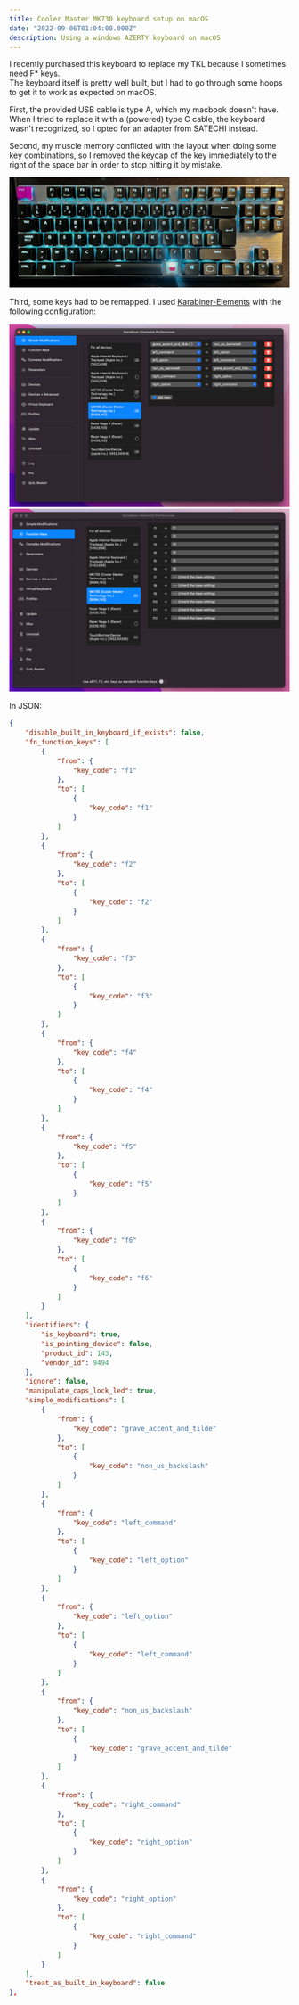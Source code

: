 ```yaml
---
title: Cooler Master MK730 keyboard setup on macOS
date: "2022-09-06T01:04:00.000Z"
description: Using a windows AZERTY keyboard on macOS
---
```


I recently purchased this keyboard to replace my TKL because I sometimes need F* keys.  
The keyboard itself is pretty well built, but I had to go through some hoops to get it to work as expected on macOS.

First, the provided USB cable is type A, which my macbook doesn't have. When I tried to replace it with a (powered) type C cable, the keyboard wasn't recognized, so I opted for an adapter from SATECHI instead.

Second, my muscle memory conflicted with the layout when doing some key combinations, so I removed the keycap of the key immediately to the right of the space bar in order to stop hitting it by mistake.  

![Key removed](key-removed.jpeg "keyboard with a key removed")

Third, some keys had to be remapped. I used [Karabiner-Elements](https://karabiner-elements.pqrs.org) with the following configuration:

![Karabiner configuration](karabiner-mk730-config.png "keys remapping in Karabiner-Elements")
![Karabiner configuration for function keys](karabiner-mk740-fn-keys.png "function keys remapping in Karabiner-Elements")

In JSON:

```json
{
    "disable_built_in_keyboard_if_exists": false,
    "fn_function_keys": [
        {
            "from": {
                "key_code": "f1"
            },
            "to": [
                {
                    "key_code": "f1"
                }
            ]
        },
        {
            "from": {
                "key_code": "f2"
            },
            "to": [
                {
                    "key_code": "f2"
                }
            ]
        },
        {
            "from": {
                "key_code": "f3"
            },
            "to": [
                {
                    "key_code": "f3"
                }
            ]
        },
        {
            "from": {
                "key_code": "f4"
            },
            "to": [
                {
                    "key_code": "f4"
                }
            ]
        },
        {
            "from": {
                "key_code": "f5"
            },
            "to": [
                {
                    "key_code": "f5"
                }
            ]
        },
        {
            "from": {
                "key_code": "f6"
            },
            "to": [
                {
                    "key_code": "f6"
                }
            ]
        }
    ],
    "identifiers": {
        "is_keyboard": true,
        "is_pointing_device": false,
        "product_id": 143,
        "vendor_id": 9494
    },
    "ignore": false,
    "manipulate_caps_lock_led": true,
    "simple_modifications": [
        {
            "from": {
                "key_code": "grave_accent_and_tilde"
            },
            "to": [
                {
                    "key_code": "non_us_backslash"
                }
            ]
        },
        {
            "from": {
                "key_code": "left_command"
            },
            "to": [
                {
                    "key_code": "left_option"
                }
            ]
        },
        {
            "from": {
                "key_code": "left_option"
            },
            "to": [
                {
                    "key_code": "left_command"
                }
            ]
        },
        {
            "from": {
                "key_code": "non_us_backslash"
            },
            "to": [
                {
                    "key_code": "grave_accent_and_tilde"
                }
            ]
        },
        {
            "from": {
                "key_code": "right_command"
            },
            "to": [
                {
                    "key_code": "right_option"
                }
            ]
        },
        {
            "from": {
                "key_code": "right_option"
            },
            "to": [
                {
                    "key_code": "right_command"
                }
            ]
        }
    ],
    "treat_as_built_in_keyboard": false
},
```
